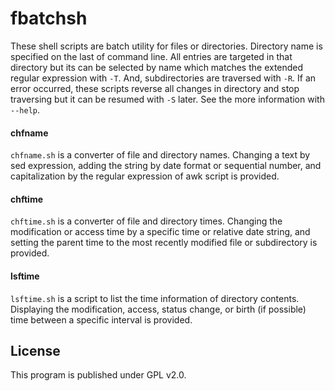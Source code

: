 fbatchsh
========

These shell scripts are batch utility for files or directories. Directory name is specified on the last of command line. All entries are targeted in that directory but its can be selected by name which matches the extended regular expression with `-T`. And, subdirectories are traversed with `-R`. If an error occurred, these scripts reverse all changes in directory and stop traversing but it can be resumed with `-S` later. See the more information with `--help`.

#### chfname

`chfname.sh` is a converter of file and directory names. Changing a text by sed expression, adding the string by date format or sequential number, and capitalization by the regular expression of awk script is provided.

#### chftime

`chftime.sh` is a converter of file and directory times. Changing the modification or access time by a specific time or relative date string, and setting the parent time to the most recently modified file or subdirectory is provided.

#### lsftime

`lsftime.sh` is a script to list the time information of directory contents. Displaying the modification, access, status change, or birth (if possible) time between a specific interval is provided.

## License

This program is published under GPL v2.0.

